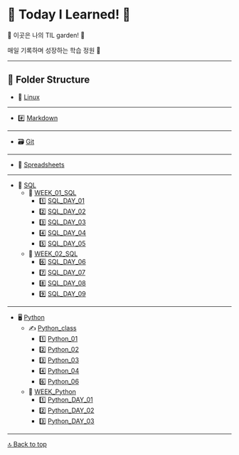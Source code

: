 # 🐥 Today I Learned! 🌈

🌸 이곳은 나의 TIL garden! 🌱

매일 기록하며 성장하는 학습 정원 🌿

---

## 📂 Folder Structure

- 🐧 [Linux](./Linux/Linux.md)
- ---
- #️⃣ [Markdown](./Markdown/Markdown.md)
- ---
- 🗃️ [Git](./git/git.md)
- ---
- 📑 [Spreadsheets](./Spreadsheets/Spreadsheets.md)
- ---
- 🧩 [SQL](./SQL/SQL%20정리/)
    - 📅 [WEEK_01_SQL](./SQL/SQL%20정리/SQL_WEEK_01/)
        - 1️⃣ [SQL_DAY_01](./SQL/SQL%20정리/SQL_WEEK_01/SQL_DAY_01.md)
        - 2️⃣ [SQL_DAY_02](./SQL/SQL%20정리/SQL_WEEK_01/SQL_DAY_02.md)
        - 3️⃣ [SQL_DAY_03](./SQL/SQL%20정리/SQL_WEEK_01/SQL_DAY_03.md)
        - 4️⃣ [SQL_DAY_04](./SQL/SQL%20정리/SQL_WEEK_01/SQL_DAY_04.md)
        - 5️⃣ [SQL_DAY_05](./SQL/SQL%20정리/SQL_WEEK_01/SQL_DAY_05.md)
    - 📅 [WEEK_02_SQL](./SQL/SQL%20정리/SQL_WEEK_02/)
        - 6️⃣ [SQL_DAY_06](./SQL/SQL%20정리/SQL_WEEK_02/SQL_DAY_06.md)
        - 7️⃣ [SQL_DAY_07](./SQL/SQL%20정리/SQL_WEEK_02/SQL_DAY_07.md)
        - 8️⃣ [SQL_DAY_08](./SQL/SQL%20정리/SQL_WEEK_02/SQL_DAY_08.md)
        - 9️⃣ [SQL_DAY_09](./SQL/SQL%20정리/SQL_WEEK_02/SQL_DAY_09.md)
- ---
- 🖥️ [Python](./Python/)
    - ✍️ [Python_class](./Python/Python_class/)
        - 1️⃣ [Python_01](./Python/Python_class/01_variable_data_type.ipynb)
        - 2️⃣ [Python_02](./Python/Python_class/02_operators.ipynb)
        - 3️⃣ [Python_03](./Python/Python_class/03_containers.ipynb)
        - 4️⃣ [Python_04](./Python/Python_class/04_control_flow.ipynb)
        - 6️⃣ [Python_06](./Python/Python_class/06_data_methods.ipynb)
    - 📅 [WEEK_Python](./Python/Python%20정리/)
        - 1️⃣ [Python_DAY_01](./Python/Python%20정리/Python_DAY_01.md)
        - 2️⃣ [Python_DAY_02](./Python/Python%20정리/Python_DAY_02.md)
        - 3️⃣ [Python_DAY_03](./Python/Python%20정리/Python_DAY_03.md)





---

[🔝 Back to top](#-today-i-learned-)